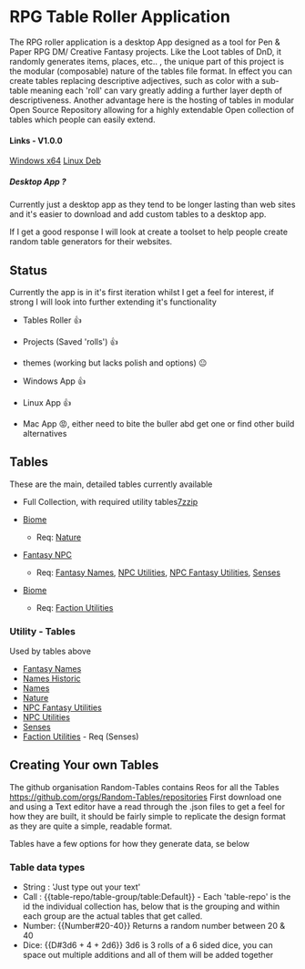 # RPG Table Roller Application

The RPG roller application is a desktop App designed as a tool for Pen & Paper RPG DM/ Creative Fantasy projects.
Like the Loot tables of DnD, it randomly generates items, places, etc.. , the unique part of this project is the modular (composable) nature of the tables file format.
In effect you can create tables replacing descriptive adjectives, such as color with a sub-table meaning each 'roll' can vary greatly adding a further layer depth of descriptiveness.
Another advantage here is the hosting of tables in modular Open Source Repository allowing for a highly extendable Open collection of tables which people can easily extend.

#### Links - V1.0.0

[Windows x64](/RPG-Tables-Roller/downloads/table-roller-app_1.2.1_x64_en-US.msi)
[Linux Deb](/RPG-Tables-Roller/downloads/table-roller-app_1.1.0_amd64.deb)

##### Desktop App ?

Currently just a desktop app as they tend to be longer lasting than web sites and it's easier to download and add custom tables to a desktop app.

If I get a good response I will look at create a toolset to help people create random table generators for their websites.

## Status

Currently the app is in it's first iteration whilst I get a feel for interest, if strong I will look into further extending it's functionality

- Tables Roller 👍
- Projects (Saved 'rolls') 👍
- themes (working but lacks polish and options) 😐

- Windows App 👍
- Linux App 👍
- Mac App 😡, either need to bite the buller abd get one or find other build alternatives

## Tables

These are the main, detailed tables currently available

- Full Collection, with required utility tables[7z](/RPG-Tables-Roller/downloads/tables/tables-selection.7z)[zip](/RPG-Tables-Roller/downloads/tables/tables-selection.zip)

- [Biome](/RPG-Tables-Roller/downloads/tables/biome@1.7z)
  - Req: [Nature](/RPG-Tables-Roller/downloads/utilities/utility-nature@2.7z)
- [Fantasy NPC](/RPG-Tables-Roller/downloads/tables/npc-fantasy@4.7z)
  - Req: [Fantasy Names](/RPG-Tables-Roller/downloads/utilities/utility-names-fantasy@2.7z), [NPC Utilities](/RPG-Tables-Roller/downloads/utilities/utility-npc@4.7z), [NPC Fantasy Utilities](/RPG-Tables-Roller/downloads/utilities/utility-npc-fantasy@3.7z), [Senses](/RPG-Tables-Roller/downloads/utilities/utility-senses@10.7z)
- [Biome](/RPG-Tables-Roller/downloads/tables/factions@2.7z)
  - Req: [Faction Utilities](/RPG-Tables-Roller/downloads/utilities/utility-factions@2.7z)

### Utility - Tables

Used by tables above

- [Fantasy Names](/RPG-Tables-Roller/downloads/utilities/utility-names-fantasy@2.7z)
- [Names Historic](/RPG-Tables-Roller/downloads/utilities/utility-names-historic@2.7z)
- [Names](/RPG-Tables-Roller/downloads/utilities/utility-names@2.7z)
- [Nature](/RPG-Tables-Roller/downloads/utilities/utility-nature@2.7z)
- [NPC Fantasy Utilities](/RPG-Tables-Roller/downloads/utilities/utility-npc-fantasy@3.7z)
- [NPC Utilities](/RPG-Tables-Roller/downloads/utilities/utility-npc@4.7z)
- [Senses](/RPG-Tables-Roller/downloads/utilities/utility-senses@10.7z)
- [Faction Utilities](/RPG-Tables-Roller/downloads/utilities/utility-factions@2.7z) - Req (Senses)

## Creating Your own Tables

The github organisation Random-Tables contains Reos for all the Tables
https://github.com/orgs/Random-Tables/repositories
First download one and using a Text editor have a read through the .json files to get a feel for how they are built, it should be fairly simple to replicate the design format as they are quite a simple, readable format.

Tables have a few options for how they generate data, se below

### Table data types

- String : 'Just type out your text'
- Call : {{table-repo/table-group/table:Default}} - Each 'table-repo' is the id the individual collection has, below that is the grouping and within each group are the actual tables that get called.
- Number: {{Number#20-40}} Returns a random number between 20 & 40
- Dice: {{D#3d6 + 4 + 2d6}} 3d6 is 3 rolls of a 6 sided dice, you can space out multiple additions and all of them will be added together

